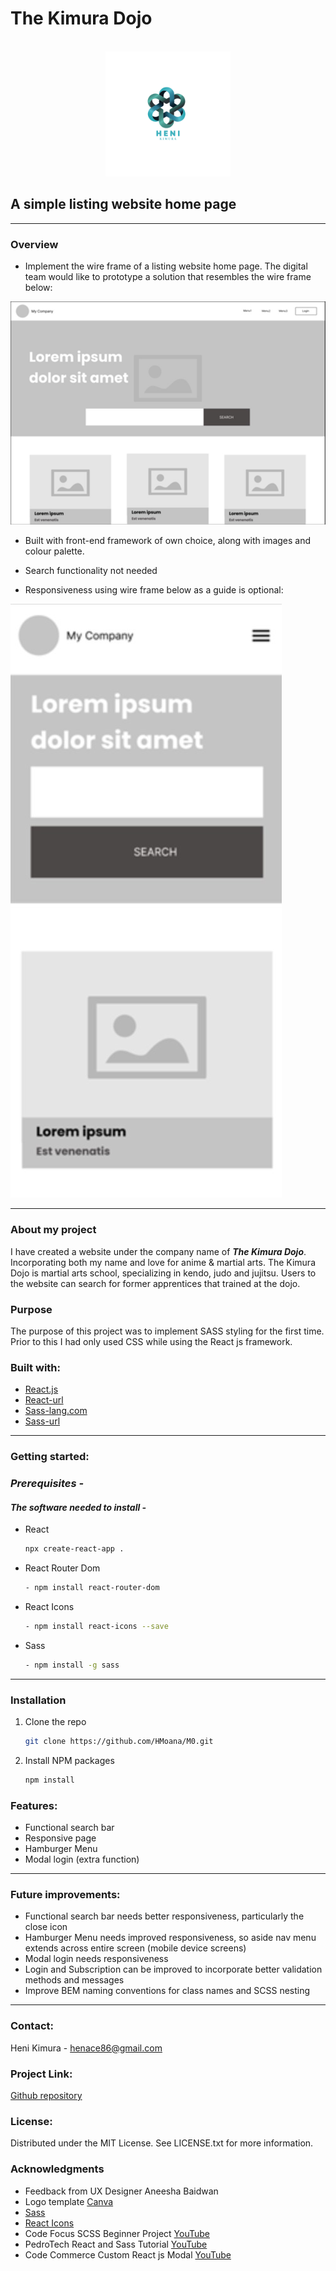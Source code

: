 # The Kimura Dojo

<!-- PROJECT LOGO -->
<br />
<div align="center">
  <a href="https://github.com/othneildrew/Best-README-Template">
    <img src="/src/assets/HeniLogo.png" alt="Logo" width="200" height="200">
  </a>
  </div>

<!-- ![HeniLogo](./src/assets/HeniLogo.png) -->

## A simple listing website home page

---

### **Overview**

- Implement the wire frame of a listing website home page. The digital team would like to prototype a solution that resembles the wire frame below:

![wireframe1](./src/assets/wireframe1.jpg)

- Built with front-end framework of own choice, along with images and colour palette.

- Search functionality not needed

- Responsiveness using wire frame below as a guide is optional:

![wireframe2](./src/assets/wireframe2.jpg)

---

### **About my project**

I have created a website under the company name of **_The Kimura Dojo_**. Incorporating both my name and love for anime & martial arts. The Kimura Dojo is martial arts school, specializing in kendo, judo and jujitsu. Users to the website can search for former apprentices that trained at the dojo.

### **Purpose**

The purpose of this project was to implement SASS styling for the first time. Prior to this I had only used CSS while using the React js framework.

### **Built with:**

- [React.js](https://img.shields.io/badge/React-20232A?style=for-the-badge&logo-react&logoColor=61DAFB "Reactjs")
- [React-url](https://reactjs.org/ "Reacturl")
- [Sass-lang.com](https://img.shields.io/badge/Sass-20232A?style=for-the-badge&logo-sass&logoColor=CF649A "Sasslangcom")
- [Sass-url](https://sass-lang.com/ "Sassurl")

---

### **Getting started:**

### _Prerequisites -_

#### _The software needed to install -_

- React

  ```sh
  npx create-react-app .
  ```

- React Router Dom

  ```sh
  - npm install react-router-dom
  ```

- React Icons

  ```sh
  - npm install react-icons --save
  ```

- Sass

  ```sh
  - npm install -g sass
  ```

---

### Installation

1. Clone the repo

   ```sh
   git clone https://github.com/HMoana/M0.git
   ```

2. Install NPM packages

   ```sh
   npm install
   ```

### **Features:**

- Functional search bar
- Responsive page
- Hamburger Menu
- Modal login (extra function)

---

### **Future improvements:**

- Functional search bar needs better responsiveness, particularly the close icon
- Hamburger Menu needs improved responsiveness, so aside nav menu extends across entire screen (mobile device screens)
- Modal login needs responsiveness
- Login and Subscription can be improved to incorporate better validation methods and messages
- Improve BEM naming conventions for class names and SCSS nesting

---

### **Contact:**

Heni Kimura - henace86@gmail.com

### **Project Link:**

[Github repository](https://github.com/HMoana/M0.git "Github repository")

### **License:**

Distributed under the MIT License. See LICENSE.txt for more information.

### **Acknowledgments**

- Feedback from UX Designer Aneesha Baidwan
- Logo template [Canva](https://www.canva.com/templates/ "Canva")
- [Sass](https://sass-lang.com/ "Sass")
- [React Icons](https://react-icons.github.io/react-icons/ "React Icons")
- Code Focus SCSS Beginner Project [YouTube](https://youtu.be/IWJB76KU1jc "YouTube")
- PedroTech React and Sass Tutorial [YouTube](https://youtu.be/kpcjSaRngg8 "YouTube")
- Code Commerce Custom React js Modal [YouTube](https://youtu.be/D5oswSO9y-k "YouTube")
